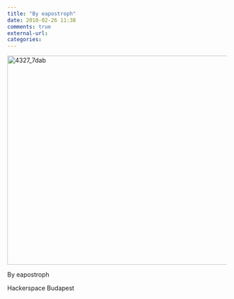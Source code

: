 ```yaml
---
title: "By eapostroph"
date: 2010-02-26 11:38
comments: true
external-url:
categories:
---
```

[<img src="http://7.asset.soup.io/asset/0706/4327_7dab.jpeg" width="640" height="480" alt="4327_7dab" />][1]

By eapostroph  
  
Hackerspace Budapest

  [1]: http://lh6.ggpht.com/_uYs-8QjeRK8/S4GogHwgIUI/AAAAAAAAGfk/CO0s2yut-k4/s640/P1490596.JPG
